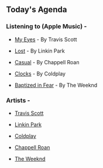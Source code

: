 ## Today's Agenda

### Listening to (Apple Music) - 

- [My Eyes](https://music.apple.com/in/album/my-eyes/1699712635?i=1699712644) - By Travis Scott

- [Lost](https://music.apple.com/in/album/lost/1668484895?i=1668488811) - By Linkin Park

- [Casual](https://music.apple.com/in/album/casual/1677041299?i=1677041300) - By Chappell Roan

- [Clocks](https://music.apple.com/in/album/clocks/1122775993?i=1122776156) - By Coldplay

- [Baptized in Fear](https://music.apple.com/in/album/baptized-in-fear/1793654348?i=1793654357) - By The Weeknd

### Artists -

- [Travis Scott](https://music.apple.com/in/artist/travis-scott/549236696)

- [Linkin Park](https://music.apple.com/in/artist/linkin-park/148662)

- [Coldplay](https://music.apple.com/in/artist/coldplay/471744)

- [Chappell Roan](https://music.apple.com/in/artist/chappell-roan/1264818718)

- [The Weeknd](https://music.apple.com/in/artist/the-weeknd/479756766)

